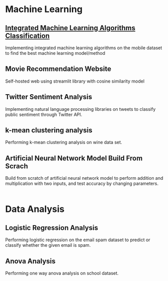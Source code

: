 # Machine Learning

## [Integrated Machine Learning Algorithms Classification](https://github.com/megatronhack/DataScience-Projects/blob/main/Anova%20Analysis%20On%20School%20Data/readme.md)
Implementing integrated machine learning algorithms on the mobile dataset to find the best machine learning model/method<br/>

## Movie Recommendation Website
Self-hosted web using streamlit library with cosine similarity model
<br/>

## Twitter Sentiment Analysis
Implementing natural language processing libraries on tweets to classify public sentiment through Twitter API.
<br/>

## k-mean clustering analysis
Performing k-mean clustering analysis on wine data set.

## Artificial Neural Network Model Build From Scrach
Build from scratch of artificial neural network model to perform addition and multiplication with two inputs, and test accuracy by changing parameters.
<br/>
<br/>

# Data Analysis 
## Logistic Regression Analysis
Performing logistic regression on the email spam dataset to predict or classify whether the given email is spam.
<br/>

## Anova Analysis
Performing one way anova analysis on school dataset.